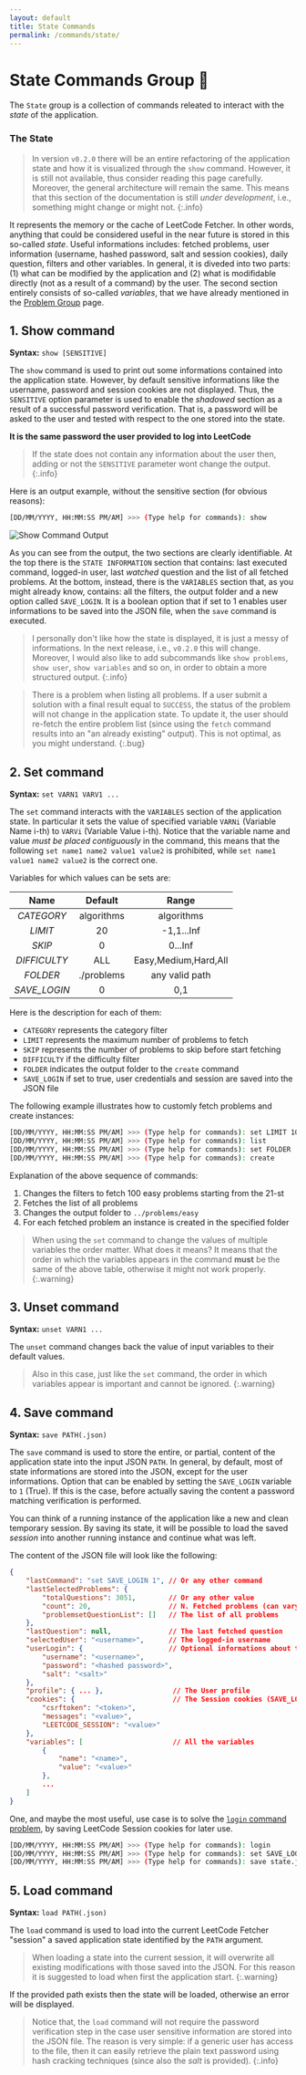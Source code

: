 ```yaml
---
layout: default
title: State Commands
permalink: /commands/state/
---
```


# State Commands Group 🍪

The `State` group is a collection of commands releated to interact with the *state* of the application. 

### The State

> In version `v0.2.0` there will be an entire refactoring of the application state and how it is visualized through the `show` command. However, it is still not available, thus consider reading this page carefully. Moreover, the general architecture will remain the same. This means that this section of the documentation is still *under development*, i.e., something might change or might not. 
{:.info}

It represents the memory or the cache of LeetCode Fetcher. In other words, anything that could be considered useful in the near future is stored in this so-called *state*. Useful informations includes: fetched problems, user information (username, hashed password, salt and session cookies), daily question, filters and other variables. In general, it is diveded into two parts: (1) what can be modified by the application and (2) what is modifidable directly (not as a result of a command) by the user. The second section entirely consists of so-called *variables*, that we have already mentioned in the [Problem Group]({{site.baseurl}}/commands/problems) page.

## 1. Show command

**Syntax:** `show [SENSITIVE]`

The `show` command is used to print out some informations contained into the application state. However, by default sensitive informations like the username, password and session cookies are not displayed. Thus, the `SENSITIVE` option parameter is used to enable the *shadowed* section as a result of a successful password verification. That is, a password will be asked to the user and tested with respect to the one stored into the state.

**It is the same password the user provided to log into LeetCode**

> If the state does not contain any information about the user then, adding or not the `SENSITIVE` parameter wont change the output.
{:.info}

Here is an output example, without the sensitive section (for obvious reasons):

```bash
[DD/MM/YYYY, HH:MM:SS PM/AM] >>> (Type help for commands): show
```

![Show Command Output]({{site.baseurl}}/assets/images/show_command.png)

As you can see from the output, the two sections are clearly identifiable. At the top there is the `STATE INFORMATION` section that contains: last executed command, logged-in user, last *watched* question and the list of all fetched problems. At the bottom, instead, there is the `VARIABLES` section that, as you might already know, contains: all the filters, the output folder and a new option called `SAVE_LOGIN`. It is a boolean option that if set to 1 enables user informations to be saved into the JSON file, when the `save` command is executed.

> I personally don't like how the state is displayed, it is just a messy of informations. In the next release, i.e., `v0.2.0` this will change. Moreover, I would also like to add subcommands like `show problems`, `show user`, `show variables` and so on, in order to obtain a more structured output.
{:.info}

> There is a problem when listing all problems. If a user submit a solution with a final result equal to `SUCCESS`, the status of the problem will not change in the application state. To update it, the user should re-fetch the entire problem list (since using the `fetch` command results into an "an already existing" output). This is not optimal, as you might understand.
{:.bug}

## 2. Set command

**Syntax:** `set VARN1 VARV1 ...`

The `set` command interacts with the `VARIABLES` section of the application state. In particular it sets the value of specified variable `VARNi` (Variable Name i-th) to `VARVi` (Variable Value i-th). Notice that the variable name and value *must be placed contiguously* in the command, this means that the following `set name1 name2 value1 value2` is prohibited, while `set name1 value1 name2 value2` is the correct one.

Variables for which values can be sets are:

|   **Name**     |   **Default** | **Range**                |
|:--------------:|:-------------:|:------------------------:|
|    _CATEGORY_  |    algorithms |      algorithms      |
|      _LIMIT_   |        20     |      -1,1...Inf      |
|      _SKIP_    |        0      |        0...Inf       |
|   _DIFFICULTY_ |       ALL     | Easy,Medium,Hard,All |
|     _FOLDER_   |    ./problems |     any valid path     |
|   _SAVE_LOGIN_ |        0      |          0,1         |

Here is the description for each of them:

- `CATEGORY` represents the category filter
- `LIMIT` represents the maximum number of problems to fetch
- `SKIP` represents the number of problems to skip before start fetching
- `DIFFICULTY` if the difficulty filter
- `FOLDER` indicates the output folder to the `create` command
- `SAVE_LOGIN` if set to true, user credentials and session are saved into the JSON file

The following example illustrates how to customly fetch problems and create instances:

```bash
[DD/MM/YYYY, HH:MM:SS PM/AM] >>> (Type help for commands): set LIMIT 100 SKIP 20 DIFFICULTY Easy
[DD/MM/YYYY, HH:MM:SS PM/AM] >>> (Type help for commands): list
[DD/MM/YYYY, HH:MM:SS PM/AM] >>> (Type help for commands): set FOLDER ../problems/easy
[DD/MM/YYYY, HH:MM:SS PM/AM] >>> (Type help for commands): create
```

Explanation of the above sequence of commands:

1. Changes the filters to fetch 100 easy problems starting from the 21-st
2. Fetches the list of all problems
3. Changes the output folder to `../problems/easy`
4. For each fetched problem an instance is created in the specified folder

> When using the `set` command to change the values of multiple variables the order matter. What does it means? It means that the order in which the variables appears in the command **must** be the same of the above table, otherwise it might not work properly.
{:.warning}

## 3. Unset command

**Syntax:** `unset VARN1 ...`

The `unset` command changes back the value of input variables to their default values.

> Also in this case, just like the `set` command, the order in which variables appear is important and cannot be ignored. 
{:.warning}

## 4. Save command

**Syntax:** `save PATH(.json)`

The `save` command is used to store the entire, or partial, content of the application state into the input JSON `PATH`. In general, by default, most of state informations are stored into the JSON, except for the user informations. Option that can be enabled by setting the `SAVE_LOGIN` variable to `1` (True). If this is the case, before actually saving the content a password matching verification is performed. 

You can think of a running instance of the application like a new and clean temporary session. By saving its state, it will be possible to load the saved *session* into another running instance and continue what was left. 

The content of the JSON file will look like the following:

```json
{
    "lastCommand": "set SAVE_LOGIN 1", // Or any other command
    "lastSelectedProblems": {
        "totalQuestions": 3051,        // Or any other value
        "count": 20,                   // N. Fetched problems (can vary)
        "problemsetQuestionList": []   // The list of all problems
    },
    "lastQuestion": null,              // The last fetched question
    "selectedUser": "<username>",      // The logged-in username
    "userLogin": {                     // Optional informations about the user (SAVE_LOGIN 1)
        "username": "<username>",      
        "password": "<hashed password>",
        "salt": "<salt>"
    },
    "profile": { ... },                 // The User profile
    "cookies": {                        // The Session cookies (SAVE_LOGIN 1)
        "csrftoken": "<token>",
        "messages": "<value>",
        "LEETCODE_SESSION": "<value>"
    },
    "variables": [                      // All the variables
        {
            "name": "<name>", 
            "value": "<value>"
        },
        ...
    ]
}
```

One, and maybe the most useful, use case is to solve the [`login` command problem]({{site.baseurl}}/commands/user#1-login-command), by saving LeetCode Session cookies for later use.

```bash
[DD/MM/YYYY, HH:MM:SS PM/AM] >>> (Type help for commands): login
[DD/MM/YYYY, HH:MM:SS PM/AM] >>> (Type help for commands): set SAVE_LOGIN 1
[DD/MM/YYYY, HH:MM:SS PM/AM] >>> (Type help for commands): save state.json
```

## 5. Load command

**Syntax:** `load PATH(.json)`

The `load` command is used to load into the current LeetCode Fetcher "session" a saved application state identified by the `PATH` argument. 

> When loading a state into the current session, it will overwrite all existing modifications with those saved into the JSON. For this reason it is suggested to load when first the application start. 
{:.warning}

If the provided path exists then the state will be loaded, otherwise an error will be displayed.

> Notice that, the `load` command will not require the password verification step in the case user sensitive information are stored into the JSON file. The reason is very simple: if a generic user has access to the file, then it can easily retrieve the plain text password using hash cracking techniques (since also the *salt* is provided).
{:.info}